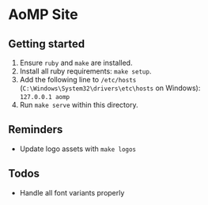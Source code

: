 # AoMP Site

## Getting started

1. Ensure `ruby` and `make` are installed.
2. Install all ruby requirements: `make setup`.
3. Add the following line to `/etc/hosts` (`C:\Windows\System32\drivers\etc\hosts` on Windows):  
  `127.0.0.1 aomp`
4. Run `make serve` within this directory.

## Reminders

- Update logo assets with `make logos`

## Todos

- Handle all font variants properly
